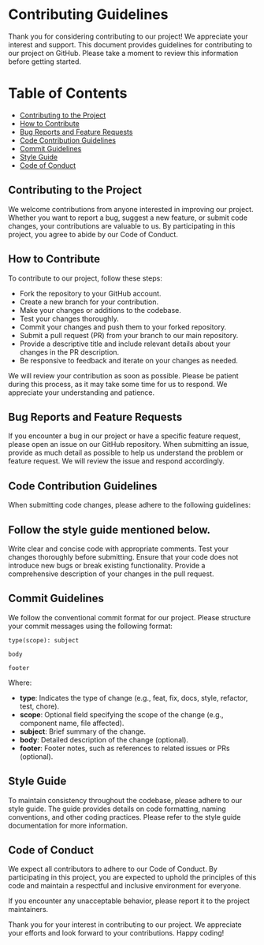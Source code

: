# Contributing Guidelines
Thank you for considering contributing to our project! We appreciate your interest and support. This document provides guidelines for contributing to our project on GitHub. Please take a moment to review this information before getting started.

# Table of Contents
- [Contributing to the Project](#contributing-to-the-project)
- [How to Contribute](#how-to-contribute)
- [Bug Reports and Feature Requests](#bug-reports-and-feature-requests)
- [Code Contribution Guidelines](#code-contribution-guidelines)
- [Commit Guidelines](#commit-guidelines)
- [Style Guide](#style-guide)
- [Code of Conduct](#code-of-conduct)

## Contributing to the Project
We welcome contributions from anyone interested in improving our project. Whether you want to report a bug, suggest a new feature, or submit code changes, your contributions are valuable to us. By participating in this project, you agree to abide by our Code of Conduct.

## How to Contribute
To contribute to our project, follow these steps:

- Fork the repository to your GitHub account.
- Create a new branch for your contribution.
- Make your changes or additions to the codebase.
- Test your changes thoroughly.
- Commit your changes and push them to your forked repository.
- Submit a pull request (PR) from your branch to our main repository.
- Provide a descriptive title and include relevant details about your changes in the PR description.
- Be responsive to feedback and iterate on your changes as needed.

We will review your contribution as soon as possible. Please be patient during this process, as it may take some time for us to respond. We appreciate your understanding and patience.

## Bug Reports and Feature Requests
If you encounter a bug in our project or have a specific feature request, please open an issue on our GitHub repository. When submitting an issue, provide as much detail as possible to help us understand the problem or feature request. We will review the issue and respond accordingly.

## Code Contribution Guidelines
When submitting code changes, please adhere to the following guidelines:

## Follow the style guide mentioned below.
Write clear and concise code with appropriate comments.
Test your changes thoroughly before submitting.
Ensure that your code does not introduce new bugs or break existing functionality.
Provide a comprehensive description of your changes in the pull request.

## Commit Guidelines
We follow the conventional commit format for our project. Please structure your commit messages using the following format:


```text
type(scope): subject

body

footer
```

Where:
- **type**: Indicates the type of change (e.g., feat, fix, docs, style, refactor, test, chore).
- **scope**: Optional field specifying the scope of the change (e.g., component name, file affected).
- **subject**: Brief summary of the change.
- **body**: Detailed description of the change (optional).
- **footer**: Footer notes, such as references to related issues or PRs (optional).

## Style Guide
To maintain consistency throughout the codebase, please adhere to our style guide. The guide provides details on code formatting, naming conventions, and other coding practices. Please refer to the style guide documentation for more information.

## Code of Conduct
We expect all contributors to adhere to our Code of Conduct. By participating in this project, you are expected to uphold the principles of this code and maintain a respectful and inclusive environment for everyone.

If you encounter any unacceptable behavior, please report it to the project maintainers.

Thank you for your interest in contributing to our project. We appreciate your efforts and look forward to your contributions. Happy coding!